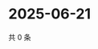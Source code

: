 # 2025-06-21

共 0 条

<!-- BEGIN ZHIHUQUESTIONS -->
<!-- 最后更新时间 Sat Jun 21 2025 10:30:21 GMT+0800 (China Standard Time) -->

<!-- END ZHIHUQUESTIONS -->
